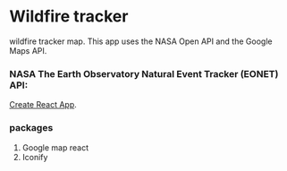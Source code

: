 # Wildfire tracker
wildfire tracker map. This app uses the NASA Open API and the Google Maps API.

### NASA The Earth Observatory Natural Event Tracker (EONET) API:
[Create React App](https://api.nasa.gov/).

### packages
 1. Google map react
 2. Iconify